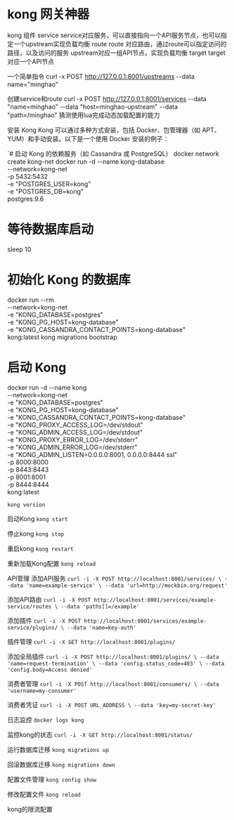 # kong 网关神器
kong 组件 
service service对应服务，可以直接指向一个API服务节点，也可以指定一个upstream实现负载均衡
route route 对应路由，通过route可以指定访问的路径，以及访问的服务
upstream对应一组API节点，实现负载均衡
target target对应一个API节点

一个简单指令
curl -x POST http://127.0.0.1:8001/upstreams --data name="minghao"

创建service和route
curl -x POST  http://127.0.0.1:8001/services --data "name=minghao" --data "host=minghao-upstream" --data "path=/minghao"
猜测使用lua完成动态加载配置的能力



安装 Kong
Kong 可以通过多种方式安装，包括 Docker、包管理器（如 APT、YUM）和手动安装。以下是一个使用 Docker 安装的例子：


`# 启动 Kong 的依赖服务（如 Cassandra 或 PostgreSQL）
docker network create kong-net
docker run -d --name kong-database \
--network=kong-net \
-p 5432:5432 \
-e "POSTGRES_USER=kong" \
-e "POSTGRES_DB=kong" \
postgres:9.6

# 等待数据库启动
sleep 10

# 初始化 Kong 的数据库
docker run --rm \
--network=kong-net \
-e "KONG_DATABASE=postgres" \
-e "KONG_PG_HOST=kong-database" \
-e "KONG_CASSANDRA_CONTACT_POINTS=kong-database" \
kong:latest kong migrations bootstrap

# 启动 Kong
docker run -d --name kong \
--network=kong-net \
-e "KONG_DATABASE=postgres" \
-e "KONG_PG_HOST=kong-database" \
-e "KONG_CASSANDRA_CONTACT_POINTS=kong-database" \
-e "KONG_PROXY_ACCESS_LOG=/dev/stdout" \
-e "KONG_ADMIN_ACCESS_LOG=/dev/stdout" \
-e "KONG_PROXY_ERROR_LOG=/dev/stderr" \
-e "KONG_ADMIN_ERROR_LOG=/dev/stderr" \
-e "KONG_ADMIN_LISTEN=0.0.0.0:8001, 0.0.0.0:8444 ssl" \
-p 8000:8000 \
-p 8443:8443 \
-p 8001:8001 \
-p 8444:8444 \
kong:latest

`kong version`

启动Kong
`kong start`

停止kong
`kong stop`

重启kong
`kong restart`

重新加载Kong配置
`kong reload`


API管理
添加API服务
`curl -i -X POST http://localhost:8001/services/ \
  --data 'name=example-service' \
  --data 'url=http://mockbin.org/request'`

添加API路由
`curl -i -X POST http://localhost:8001/services/example-service/routes \
  --data 'paths[]=/example'`


添加插件
`curl -i -X POST http://localhost:8001/services/example-service/plugins/ \
  --data 'name=key-auth'`

插件管理
`curl -i -X GET http://localhost:8001/plugins/`

添加全局插件
`curl -i -X POST http://localhost:8001/plugins/ \
  --data 'name=request-termination' \
  --data 'config.status_code=403' \
  --data 'config.body=Access denied'`

消费者管理
`curl -i -X POST http://localhost:8001/consumers/ \
  --data 'username=my-consumer'`

消费者凭证
`curl -i -X POST URL_ADDRESS \
  --data 'key=my-secret-key'`

日志监控
`docker logs kong`

监控kong的状态
`curl -i -X GET http://localhost:8001/status/`

运行数据库迁移
`kong migrations up`

回滚数据库迁移
`kong migrations down`

配置文件管理
`kong config show`

修改配置文件
`kong reload`

kong的限流配置
